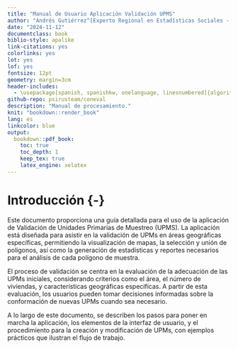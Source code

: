 ```yaml
---
title: "Manual de Usuario Aplicación Validación UPMS"
author: "Andrés Gutiérrez^[Experto Regional en Estadísticas Sociales - Comisión Económica para América Latina y el Caribe (CEPAL) -  andres.gutierrez@cepal.org], Stalyn Guerrero^[Consultor - Comisión Económica para América Latina y el Caribe (CEPAL), guerrerostalyn@gmail.com], Cristian Alvarez^[Consultor - Comisión Económica para América Latina y el Caribe (CEPAL), cristianjalvarez123@gmail.com]"
date: "2024-11-12"
documentclass: book
biblio-style: apalike
link-citations: yes
colorlinks: yes
lot: yes
lof: yes
fontsize: 12pt
geometry: margin=3cm
header-includes:
  - \usepackage[spanish, spanishkw, onelanguage, linesnumbered]{algorithm2e}
github-repo: psirusteam/coneval
description: "Manual de procesamiento."
knit: "bookdown::render_book"
lang: es
linkcolor: blue
output: 
  bookdown::pdf_book:
    toc: true
    toc_depth: 1
    keep_tex: true
    latex_engine: xelatex
---
```





# Introducción {-}

Este documento proporciona una guía detallada para el uso de la aplicación de Validación de Unidades Primarias de Muestreo (UPMS). La aplicación está diseñada para asistir en la validación de UPMs en áreas geográficas específicas, permitiendo la visualización de mapas, la selección y unión de polígonos, así como la generación de estadísticas y reportes necesarios para el análisis de cada polígono de muestra.

El proceso de validación se centra en la evaluación de la adecuación de las UPMs iniciales, considerando criterios como el área, el número de viviendas, y características geográficas específicas. A partir de esta evaluación, los usuarios pueden tomar decisiones informadas sobre la conformación de nuevas UPMs cuando sea necesario.

A lo largo de este documento, se describen los pasos para poner en marcha la aplicación, los elementos de la interfaz de usuario, y el procedimiento para la creación y modificación de UPMs, con ejemplos prácticos que ilustran el flujo de trabajo.


